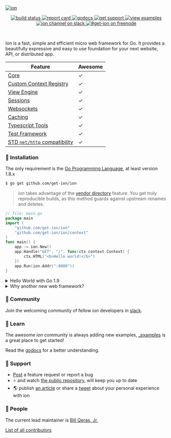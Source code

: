 [![ion](https://user-images.githubusercontent.com/29665371/27510063-3b9587da-5912-11e7-89e4-d0c53fd09bd4.png)](https://get-invite.herokuapp.com)

<p align="center">
	<a href="https://travis-ci.org/get-ion/ion">
		<img src="https://img.shields.io/travis/get-ion/ion/master.svg?style=flat-square" alt="build status">
	</a>
	<a href="http://goreportcard.com/report/get-ion/ion">
		<img src="https://img.shields.io/badge/report%20card-a%2B-ff3333.svg?style=flat-square" alt="report card">
	</a>
	<a href="https://godoc.org/github.com/get-ion/ion">
		<img src="https://img.shields.io/badge/godocs-1.0.x-0366d6.svg?style=flat-square" alt="godocs">
	</a>
	<a href="https://github.com/get-ion/issues-v1/issues">
		<img src="https://img.shields.io/badge/get-support-cccc00.svg?style=flat-square" alt="get support">
	</a>
	<a href="https://github.com/get-ion/ion/tree/master/_examples">
		<img src="https://img.shields.io/badge/learn%20by-examples-0077b3.svg?style=flat-square" alt="view examples">
	</a>
	<a href="https://get-invite.herokuapp.com">
		<img src="https://get-invite.herokuapp.com/badge.svg?style=flat-square" alt="ion channel on slack">
	</a>
	<a href="http://webchat.freenode.net?channels=get-ion">
		<img src="https://img.shields.io/badge/irc-%23get--ion%20-61DAFB.svg?style=flat-square" alt="#get-ion on freenode">
	</a>
</p>

<br/>

<!--
[![build status](https://img.shields.io/travis/get-ion/ion/master.svg?style=flat-square)](https://travis-ci.org/get-ion/ion)
[![report card](https://img.shields.io/badge/report%20card-a%2B-ff3333.svg?style=flat-square)](http://goreportcard.com/report/get-ion/ion)
[![godocs](https://img.shields.io/badge/godocs-1.0.x-0366d6.svg?style=flat-square)](https://godoc.org/github.com/get-ion/ion)
[![get support](https://img.shields.io/badge/get-support-cccc00.svg?style=flat-square)](https://github.com/get-ion/issues-v1/issues)
[![view examples](https://img.shields.io/badge/learn%20by-examples-0077b3.svg?style=flat-square)](https://github.com/get-ion/ion/tree/master/_examples)
[![ion channel on slack](https://get-invite.herokuapp.com/badge.svg?style=flat-square)](https://get-invite.herokuapp.com)
[![#get-ion on freenode](https://img.shields.io/badge/irc-%23get--ion%20-61DAFB.svg?style=flat-square)](http://webchat.freenode.net?channels=get-ion)
-->

Ion is a fast, simple and efficient micro web framework for Go. It provides a beautifully expressive and easy to use foundation for your next website, API, or distributed app.

| Feature | Awesome |
| -----------|-------------|
| [Core](_examples/) | &#10003; |
| [Custom Context Registry](_examples/#routing-grouping-dynamic-path-parameters-macros-and-custom-context) | &#10003; |
| [View Engine](_examples/#view) | &#10003; |
| [Sessions](https://github.com/get-ion/sessions) | &#10003; |
| [Websockets](https://github.com/get-ion/websocket) | &#10003; |
| [Caching](https://github.com/get-ion/cache) | &#10003; |
| [Typescript Tools](https://github.com/get-ion/typescript) | &#10003; |
| [Test Framework](_examples/#testing) | &#10003; |
| [STD `net/http` compatibility](_examples/#convert-httphandlerhandlerfunc) | &#10003; |

### 🚀 Installation

The only requirement is the [Go Programming Language](https://golang.org/dl/), at least version 1.8.x

```sh
$ go get github.com/get-ion/ion
```

> _ion_ takes advantage of the [vendor directory](https://docs.google.com/document/d/1Bz5-UB7g2uPBdOx-rw5t9MxJwkfpx90cqG9AFL0JAYo) feature. You get truly reproducible builds, as this method guards against upstream renames and deletes.

```go
// file: main.go
package main
import (
	"github.com/get-ion/ion"
	"github.com/get-ion/ion/context"
)
func main() {
	app := ion.New()
	app.Handle("GET", "/", func(ctx context.Context) {
		ctx.HTML("<b>Hello world!</b>")
	})
	app.Run(ion.Addr(":8080"))
}
```

<details>
<summary>Hello World with Go 1.9</summary>

If you've installed Go 1.9 then you can omit the `github.com/get-ion/ion/context` package from the imports statement.

```go
// +build go1.9

package main

import "github.com/get-ion/ion"

func main() {
	app := ion.New()
	app.Handle("GET", "/", func(ctx ion.Context) {
		ctx.HTML("<b>Hello world!</b>")
	})
	app.Run(ion.Addr(":8080"))
}
```

We expect Go version 1.9 to be released in August, however you can install Go 1.9 beta today.

### Installing Go 1.9beta2
 
1. Go to https://golang.org/dl/#go1.9beta2
2. Download a compatible, with your OS, archieve, i.e `go1.9beta2.windows-amd64.zip`
3. Unzip the contents of `go1.9beta2.windows-amd64.zip/go` folder to your $GOROOT, i.e `C:\Go`
4. Open a terminal and execute `go version`, it should output the go1.9beta2 version, i.e:
```sh
C:\Users\hiveminded>go version
go version go1.9beta2 windows/amd64
```

</details>

<details>
<summary>Why another new web framework?</summary>

_ion_ is easy, it has a familiar API while in the same has far more features than [Gin](https://github.com/gin-gonic/gin) or [Martini](https://github.com/go-martini/martini).

You own your code —it will never generate (unfamiliar) code for you, like [Beego](https://github.com/astaxie/beego), [Revel](https://github.com/revel/revel) and [Buffalo](https://github.com/gobuffalo/buffalo) do.

It's not just-another-router but its overall performance is equivalent with something like [httprouter](https://github.com/julienschmidt/httprouter).

Unlike [fasthttp](https://github.com/valyala/fasthttp), ion provides full HTTP/2 support for free.

Compared to the rest open source projects, this one is very active and you get answers almost immediately.

</details>

### 👥 Community

Join the welcoming community of fellow _ion_ developers in [slack](https://get-invite.herokuapp.com).

### 🏫 Learn

The awesome _ion_ community is always adding new examples, [_examples](/examples) is a great place to get started!

Read the [godocs](https://godoc.org/github.com/get-ion/ion) for a better understanding.

### 💙 Support

- [Post](https://github.com/get-ion/issues-v1/issues) a feature request or report a bug
- :star: and watch [the public repository](https://github.com/get-ion/ion/stargazers), will keep you up to date
- :earth_americas: publish [an article](https://medium.com/search?q=ionframework) or share a [tweet](https://twitter.com/hashtag/ionframework) about your personal experience with ion

### 🥇 People

The current lead maintainer is [Bill Qeras, Jr.](https://github.com/hiveminded)

[List of all contributors](https://github.com/get-ion/ion/graphs/contributors)